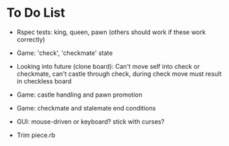# To Do List

- Rspec tests: king, queen, pawn (others should work if these work correctly)

- Game: 'check', 'checkmate' state

- Looking into future (clone board): Can't move self into check or checkmate, can't castle through check, during check move must result in checkless board

- Game: castle handling and pawn promotion

- Game: checkmate and stalemate end conditions

- GUI: mouse-driven or keyboard?  stick with curses?

- Trim piece.rb
